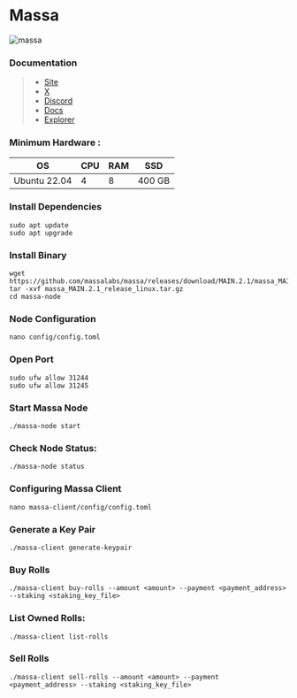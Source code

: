 # Massa
![massa](https://github.com/catsmile100/Validor-Mainnet/assets/85368621/e3c63ce4-b222-4daa-9bcf-0754decf41c7)

### Documentation
> - [Site](https://massa.net/)
> - [X](https://twitter.com/massalabs)
> - [Discord](https://discord.com/invite/massa)
> - [Docs](https://docs.massa.net/docs/node/install)
> - [Explorer](https://explorer.massa.net/)

### Minimum Hardware :
OS  | CPU     | RAM      | SSD     | 
| ------------- | ------------- | ------------- | -------- |
| Ubuntu 22.04 | 4          | 8         | 400 GB  | 

### Install Dependencies
```
sudo apt update
sudo apt upgrade
```
### Install  Binary
```
wget https://github.com/massalabs/massa/releases/download/MAIN.2.1/massa_MAIN.2.1_release_linux.tar.gz
tar -xvf massa_MAIN.2.1_release_linux.tar.gz
cd massa-node
```
### Node Configuration
```
nano config/config.toml
```
### Open Port
```
sudo ufw allow 31244
sudo ufw allow 31245
```
### Start Massa Node
```
./massa-node start
```
### Check Node Status:
```
./massa-node status
```
### Configuring Massa Client
```
nano massa-client/config/config.toml
```
### Generate a Key Pair
```
./massa-client generate-keypair
```
### Buy Rolls
```
./massa-client buy-rolls --amount <amount> --payment <payment_address> --staking <staking_key_file>
```
### List Owned Rolls:
```
./massa-client list-rolls
```
### Sell Rolls
```
./massa-client sell-rolls --amount <amount> --payment <payment_address> --staking <staking_key_file>
```
